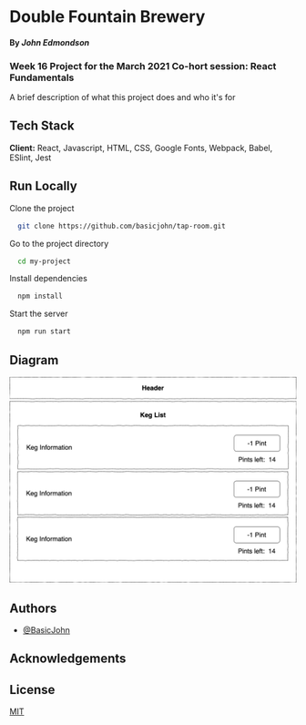 
# Double Fountain Brewery
#### By _**John Edmondson**_

### Week 16 Project for the March 2021 Co-hort session: React Fundamentals

A brief description of what this project does and who it's for


## Tech Stack

**Client:** React, Javascript, HTML, CSS, Google Fonts, Webpack, Babel, ESlint, Jest

  
## Run Locally

Clone the project

```bash
  git clone https://github.com/basicjohn/tap-room.git
```

Go to the project directory

```bash
  cd my-project
```

Install dependencies

```bash
  npm install
```

Start the server

```bash
  npm run start
```
## Diagram

![React Project Diagram](diagram.png)

  
## Authors

- [@BasicJohn](https://www.github.com/basicjohn)

  
## Acknowledgements



  
## License

[MIT](https://choosealicense.com/licenses/mit/)

  
